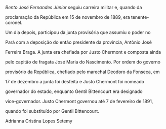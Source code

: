 

*Bento José Fernandes Júnior* seguiu carreira militar e, quando da

proclamação da República em 15 de novembro de 1889, era tenente-coronel.

Um dia depois, participou da junta provisória que assumiu o poder no

Pará com a deposição do então presidente da província, Antônio José

Ferreira Braga. A junta era chefiada por Justo Chermont e composta ainda

pelo capitão de fragata José Maria do Nascimento. Por ordem do governo

provisório da República, chefiado pelo marechal Deodoro da Fonseca, em

17 de dezembro a junta foi desfeita e Justo Chermont foi nomeado

governador do estado, enquanto Gentil Bittencourt era designado

vice-governador. Justo Chermont governou até 7 de fevereiro de 1891,

quando foi substituído por Gentil Bittencourt.



Adrianna Cristina Lopes Setemy



